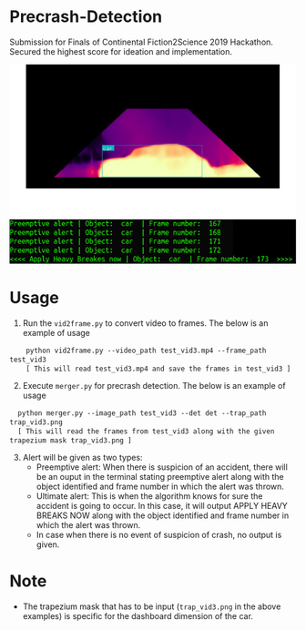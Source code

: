 # Precrash-Detection
Submission for Finals of Continental Fiction2Science 2019 Hackathon. <br>
Secured the highest score for ideation and implementation.

![example](figs/example.JPG)

# Usage
1. Run the `vid2frame.py` to convert video to frames. The below is an example of usage
```
    python vid2frame.py --video_path test_vid3.mp4 --frame_path test_vid3 
    [ This will read test_vid3.mp4 and save the frames in test_vid3 ]
```
2. Execute `merger.py` for precrash detection. The below is an example of usage
```
  python merger.py --image_path test_vid3 --det det --trap_path trap_vid3.png  
  [ This will read the frames from test_vid3 along with the given trapezium mask trap_vid3.png ]
```

3. Alert will be given as two types:
    * Preemptive alert: When there is suspicion of an accident, there will be an ouput in the terminal stating preemptive alert along with the object identified and frame number in which the alert was thrown.
    * Ultimate alert: This is when the algorithm knows for sure the accident is going to occur. In this case, it will output APPLY HEAVY BREAKS NOW along with the object identified and frame number in which the alert was thrown.
    * In case when there is no event of suspicion of crash, no output is given.

# Note
* The trapezium mask that has to be input (`trap_vid3.png` in the above examples) is specific for the dashboard dimension of the car.

